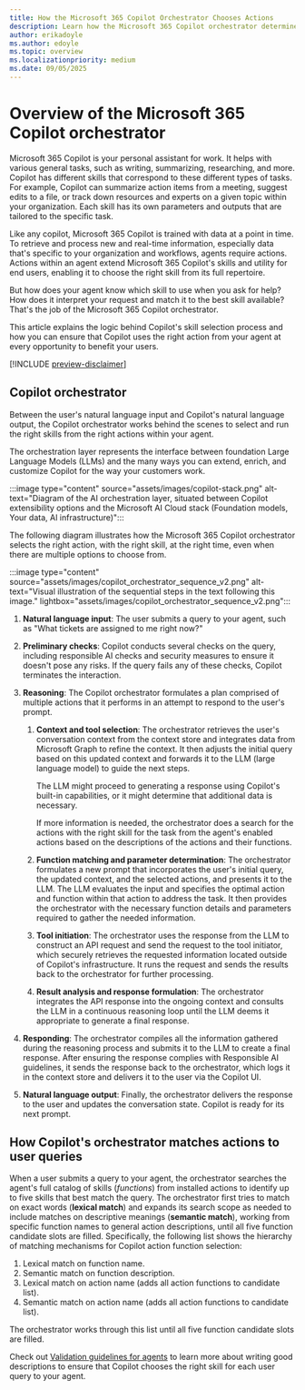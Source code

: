 ```yaml
---
title: How the Microsoft 365 Copilot Orchestrator Chooses Actions
description: Learn how the Microsoft 365 Copilot orchestrator determines which skill to apply for a given user prompt.
author: erikadoyle
ms.author: edoyle
ms.topic: overview
ms.localizationpriority: medium
ms.date: 09/05/2025
---
```


<!-- markdownlint-disable MD024 MD051 -->

# Overview of the Microsoft 365 Copilot orchestrator

Microsoft 365 Copilot is your personal assistant for work. It helps with various general tasks, such as writing, summarizing, researching, and more. Copilot has different skills that correspond to these different types of tasks. For example, Copilot can summarize action items from a meeting, suggest edits to a file, or track down resources and experts on a given topic within your organization. Each skill has its own parameters and outputs that are tailored to the specific task.

Like any copilot, Microsoft 365 Copilot is trained with data at a point in time. To retrieve and process new and real-time information, especially data that's specific to your organization and workflows, agents require actions. Actions within an agent extend Microsoft 365 Copilot's skills and utility for end users, enabling it to choose the right skill from its full repertoire.

But how does your agent know which skill to use when you ask for help? How does it interpret your request and match it to the best skill available? That's the job of the Microsoft 365 Copilot orchestrator.

This article explains the logic behind Copilot's skill selection process and how you can ensure that Copilot uses the right action from your agent at every opportunity to benefit your users.

[!INCLUDE [preview-disclaimer](includes/preview-disclaimer.md)]

## Copilot orchestrator

Between the user's natural language input and Copilot's natural language output, the Copilot orchestrator works behind the scenes to select and run the right skills from the right actions within your agent.

The orchestration layer represents the interface between foundation Large Language Models (LLMs) and the many ways you can extend, enrich, and customize Copilot for the way your customers work.

:::image type="content" source="assets/images/copilot-stack.png" alt-text="Diagram of the AI orchestration layer, situated between Copilot extensibility options and the Microsoft AI Cloud stack (Foundation models, Your data, AI infrastructure)":::

The following diagram illustrates how the Microsoft 365 Copilot orchestrator selects the right action, with the right skill, at the right time, even when there are multiple options to choose from.

:::image type="content" source="assets/images/copilot_orchestrator_sequence_v2.png" alt-text="Visual illustration of the sequential steps in the text following this image." lightbox="assets/images/copilot_orchestrator_sequence_v2.png":::

1. **Natural language input**: The user submits a query to your agent, such as "What tickets are assigned to me right now?"

1. **Preliminary checks**: Copilot conducts several checks on the query, including responsible AI checks and security measures to ensure it doesn't pose any risks. If the query fails any of these checks, Copilot terminates the interaction.

1. **Reasoning**: The Copilot orchestrator formulates a plan comprised of multiple actions that it performs in an attempt to respond to the user's prompt.

   1. **Context and tool selection**: The orchestrator retrieves the user's conversation context from the context store and integrates data from Microsoft Graph to refine the context. It then adjusts the initial query based on this updated context and forwards it to the LLM (large language model) to guide the next steps.

      The LLM might proceed to generating a response using Copilot's built-in capabilities, or it might determine that additional data is necessary.

      If more information is needed, the orchestrator does a search for the actions with the right skill for the task from the agent's enabled actions based on the descriptions of the actions and their functions.

   1. **Function matching and parameter determination**: The orchestrator formulates a new prompt that incorporates the user's initial query, the updated context, and the selected actions, and presents it to the LLM. The LLM evaluates the input and specifies the optimal action and function within that action to address the task. It then provides the orchestrator with the necessary function details and parameters required to gather the needed information.

   1. **Tool initiation**: The orchestrator uses the response from the LLM to construct an API request and send the request to the tool initiator, which securely retrieves the requested information located outside of Copilot's infrastructure. It runs the request and sends the results back to the orchestrator for further processing.

   1. **Result analysis and response formulation**: The orchestrator integrates the API response into the ongoing context and consults the LLM in a continuous reasoning loop until the LLM deems it appropriate to generate a final response.

1. **Responding**: The orchestrator compiles all the information gathered during the reasoning process and submits it to the LLM to create a final response. After ensuring the response complies with Responsible AI guidelines, it sends the response back to the orchestrator, which logs it in the context store and delivers it to the user via the Copilot UI.

1. **Natural language output**: Finally, the orchestrator delivers the response to the user and updates the conversation state. Copilot is ready for its next prompt.

## How Copilot's orchestrator matches actions to user queries

When a user submits a query to your agent, the orchestrator searches the agent's full catalog of skills (_functions_) from installed actions to identify up to five skills that best match the query. The orchestrator first tries to match on exact words (**lexical match**) and expands its search scope as needed to include matches on descriptive meanings (**semantic match**), working from specific function names to general action descriptions, until all five function candidate slots are filled. Specifically, the following list shows the hierarchy of matching mechanisms for Copilot action function selection:

1. Lexical match on function name.
2. Semantic match on function description.
3. Lexical match on action name (adds all action functions to candidate list).
4. Semantic match on action name (adds all action functions to candidate list).

The orchestrator works through this list until all five function candidate slots are filled.

Check out [Validation guidelines for agents](/microsoftteams/platform/concepts/deploy-and-publish/appsource/prepare/review-copilot-validation-guidelines#description?context=/microsoft-365-copilot/extensibility/context) to learn more about writing good descriptions to ensure that Copilot chooses the right skill for each user query to your agent.

